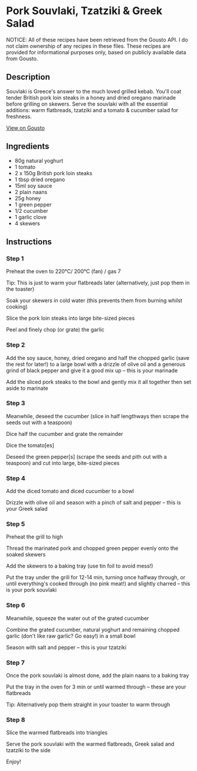 # Pork Souvlaki, Tzatziki & Greek Salad 

NOTICE: All of these recipes have been retrieved from the Gousto API. I do not claim ownership of any recipes in these files. These recipes are provided for informational purposes only, based on publicly available data from Gousto.

## Description

Souvlaki is Greece's answer to the much loved grilled kebab. You'll coat tender British pork loin steaks in a honey and dried oregano marinade before grilling on skewers. Serve the souvlaki with all the essential additions: warm flatbreads, tzatziki and a tomato & cucumber salad for freshness.

[View on Gousto](https://www.gousto.co.uk/recipes/cookbook/pork-souvlaki-tzatziki-greek-salad)

## Ingredients

- 80g natural yoghurt
- 1 tomato
- 2 x 150g British pork loin steaks
- 1 tbsp dried oregano
- 15ml soy sauce	 
- 2 plain naans
- 25g honey
- 1 green pepper
- 1/2 cucumber
- 1 garlic clove
- 4 skewers

## Instructions


### Step 1

Preheat the oven to 220°C/ 200°C (fan) / gas 7

Tip: This is just to warm your flatbreads later (alternatively, just pop them in the toaster)

Soak your skewers in cold water (this prevents them from burning whilst cooking)

Slice the pork loin steaks into large bite-sized pieces

Peel and finely chop (or grate) the garlic


### Step 2

Add the soy sauce, honey, dried oregano and half the chopped garlic (save the rest for later!) to a large bowl with a drizzle of olive oil and a generous grind of black pepper and give it a good mix up – this is your marinade

Add the sliced pork steaks to the bowl and gently mix it all together then set aside to marinate


### Step 3

Meanwhile, deseed the cucumber (slice in half lengthways then scrape the seeds out with a teaspoon)

Dice half the cucumber and grate the remainder

Dice the tomato<span class="text-danger">[es]</span>

Deseed the green pepper<span class="text-danger">[s]</span> (scrape the seeds and pith out with a teaspoon) and cut into large, bite-sized pieces


### Step 4

Add the diced tomato and diced cucumber to a bowl

Drizzle with olive oil and season with a pinch of salt and pepper – this is your Greek salad


### Step 5

Preheat the grill to high

Thread the marinated pork and chopped green pepper evenly onto the soaked skewers

Add the skewers to a baking tray (use tin foil to avoid mess!)

Put the tray under the grill for 12-14 min, turning once halfway through, or until everything's cooked through (no pink meat!) and slightly charred – this is your pork souvlaki


### Step 6

Meanwhile, squeeze the water out of the grated cucumber

Combine the grated cucumber, natural yoghurt and remaining chopped garlic (don't like raw garlic? Go easy!) in a small bowl

Season with salt and pepper – this is your tzatziki


### Step 7

Once the pork souvlaki is almost done, add the plain naans to a baking tray

Put the tray in the oven for 3 min or until warmed through – these are your flatbreads

Tip: Alternatively pop them straight in your toaster to warm through

### Step 8

Slice the warmed flatbreads into triangles

Serve the pork souvlaki with the warmed flatbreads, Greek salad and tzatziki to the side

Enjoy!


